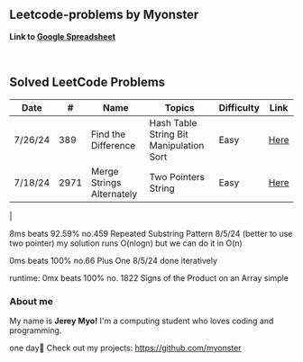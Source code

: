 ## Leetcode-problems by Myonster

**Link to [Google Spreadsheet](https://docs.google.com/spreadsheets/d/1vq68s0KxSqiKH7z1yNyLRWM813CaiUfC0Ec-g0j7f5w/edit?usp=sharing)**

<br>

## Solved LeetCode Problems

| Date    | #    | Name                                                      | Topics                                   | Difficulty | Link                                                                                             |
| ------- | ---- | --------------------------------------------------------- | ---------------------------------------- | ---------- | ------------------------------------------------------------------------------------------------ |
| 7/26/24 | 389  | Find the Difference                                       | Hash Table String Bit Manipulation Sort  | Easy       | [Here](https://leetcode.com/problems/find-the-difference/)                                       |
| 7/18/24 | 2971 | Merge Strings Alternately                                 | Two Pointers String                      | Easy       | [Here](https://leetcode.com/problems/merge-strings-alternately/)                                 |
|
<br>

8ms beats 92.59%
no.459 Repeated Substring Pattern 8/5/24
(better to use two pointer) my solution runs O(nlogn) but we can do it in O(n)

0ms beats 100%
no.66 Plus One 8/5/24
done iteratively

runtime: 0mx beats 100%
no. 1822 Signs of the Product on an Array
simple



### About me

My name is **Jerey Myo!** I'm a computing student who loves coding and programming.

one day🙏
Check out my projects: https://github.com/myonster
